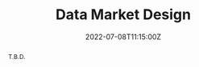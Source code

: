 ---
title: "Data Market Design"
share: false
event: SummerSOC
event_url: https://www.summersoc.eu/

location: Aldemar Knossos Royal Conference Center
address:
    street: Chersonisos 700 14
    city: Hersonissos
    region: Crete
    # postcode: "5211 DA"
    country: Greece
    country_code: GR

summary: On the 16th Symposium and Summer School On Service-Oriented Computing I will be an invited speaker on the topic of data market design.
abstract: "T.B.D."

# Talk start and end times.
#   End time can optionally be hidden by prefixing the line with `#`.
date: '2022-07-08T11:15:00Z'
date_end: '2022-07-08T12:00:00Z'
publishDate: '2022-05-06T00:00:00Z'
all_day: false

# Schedule page publish date (NOT talk date).
# publishDate: '2017-01-01T00:00:00Z'

authors:
- admin
- Willem-Jan van den Heuvel
tags: [Data Market, Data Product, Data Mesh]

# Is this a featured talk? (true/false)
featured: false

image:
  # caption: 'Image credit: [**Unsplash**](https://unsplash.com/photos/bzdhc5b3Bxs)'
  focal_point: Right

links:
# - icon: presentation_screen
#   icon_pack: fas
#   name: Powerpoint
#   url: "/talk/guest-lecture-how-to-build-a-blockchain-and-why-you-should-not/Blockchain Guest Lecture.pptx"
#   # url: "/publication/data-market-design/Data%20Market%20Design.pdf"
# url_code: ""
# url_pdf: "/talk/guest-lecture-how-to-build-a-blockchain-and-why-you-should-not/Blockchain Guest Lecture.pdf"
# url_slides: ""
# url_video: ""

# Markdown Slides (optional).
#   Associate this talk with Markdown slides.
#   Simply enter your slide deck's filename without extension.
#   E.g. `slides = "example-slides"` references `content/slides/example-slides.md`.
#   Otherwise, set `slides = ""`.
# slides: example

# Projects (optional).
#   Associate this post with one or more of your projects.
#   Simply enter your project's folder or file name without extension.
#   E.g. `projects = ["internal-project"]` references `content/project/deep-learning/index.md`.
#   Otherwise, set `projects = []`.
projects:
# - example
---